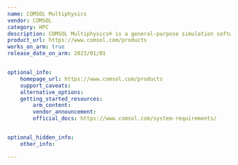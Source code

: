 ```yaml
---
name: COMSOL Multiphysics
vendor: COMSOL
category: HPC
description: COMSOL Multiphysics® is a general-purpose simulation software used in all fields of engineering, manufacturing, and scientific research.
product_url: https://www.comsol.com/products
works_on_arm: true
release_date_on_arm: 2023/01/01


optional_info:
    homepage_url: https://www.comsol.com/products
    support_caveats:
    alternative_options:
    getting_started_resources:
        arm_content:
        vendor_announcement: 
        official_docs: https://www.comsol.com/system-requirements/


optional_hidden_info:
    other_info:

---
```

